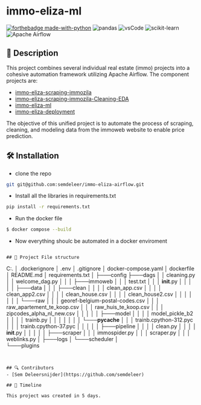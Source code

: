 # immo-eliza-ml
[![forthebadge made-with-python](https://ForTheBadge.com/images/badges/made-with-python.svg)](https://www.python.org/)
![pandas](https://img.shields.io/badge/Pandas-2C2D72?style=for-the-badge&logo=pandas&logoColor=white)
![vsCode](https://img.shields.io/badge/VSCode-0078D4?style=for-the-badge&logo=visual%20studio%20code&logoColor=white)
![scikit-learn](https://img.shields.io/badge/scikit--learn-F7931E?style=for-the-badge&logo=scikit-learn&logoColor=white)
![Apache Airflow](https://img.shields.io/badge/Apache_Airflow-007A88?style=for-the-badge&logo=Apache+Airflow&logoColor=white)




## 📖 Description
This project combines several individual real estate (immo) projects into a cohesive automation framework utilizing Apache Airflow. 
The component projects are:
- [immo-eliza-scraping-immozila](https://github.com/NathNacht/immo-eliza-scraping-immozila.git)
- [immo-eliza-scraping-immozila-Cleaning-EDA](https://github.com/NathNacht/immo-eliza-scraping-immozila-Cleaning-EDA.git)
- [immo-eliza-ml](https://github.com/semdeleer/immo-eliza-ml.git)
- [immo-eliza-deployment](https://github.com/semdeleer/immo-eliza-deployment.git)

The objective of this unified project is to automate the process of scraping, cleaning, and modeling data from the immoweb website to enable price prediction.



## 🛠 Installation

* clone the repo
```bash
git git@github.com:semdeleer/immo-eliza-airflow.git
```

* Install all the libraries in requirements.txt
```bash
pip install -r requirements.txt
```

* Run the docker file
```bash
$ docker compose --build
```
* Now everything shoulc be automated in a docker enviroment
```

## 🤖 Project File structure
```
C:.
│   .dockerignore
│   .env
│   .gitignore
│   docker-compose.yaml
│   dockerfile
│   README.md
│   requirements.txt
│
├───config
├───dags
│   │   cleaning.py
│   │   welcome_dag.py
│   │
│   ├───immoweb
│   │   │   test.txt
│   │   │   __init__.py
│   │   │
│   │   ├───data
│   │   │   ├───clean
│   │   │   │       clean_app.csv
│   │   │   │       clean_app2.csv
│   │   │   │       clean_house.csv
│   │   │   │       clean_house2.csv
│   │   │   │
│   │   │   └───raw
│   │   │           georef-belgium-postal-codes.csv
│   │   │           raw_apartement_te_koop.csv
│   │   │           raw_huis_te_koop.csv
│   │   │           zipcodes_alpha_nl_new.csv
│   │   │
│   │   ├───model
│   │   │   │   model_pickle_b2
│   │   │   │   trainb.py
│   │   │   │
│   │   │   └───__pycache__
│   │   │           trainb.cpython-312.pyc
│   │   │           trainb.cpython-37.pyc
│   │   │
│   │   ├───pipeline
│   │   │   │   clean.py
│   │   │   │   __init__.py
│   │   │
│   │   ├───scraper
│   │   │       immospider.py
│   │   │       scraper.py
│   │   │       weblinks.py
│
├───logs
│   └───scheduler
│       
└───plugins
```


## 🔍 Contributors
- [Sem Deleersnijder](https://github.com/semdeleer)

## 📜 Timeline

This project was created in 5 days.